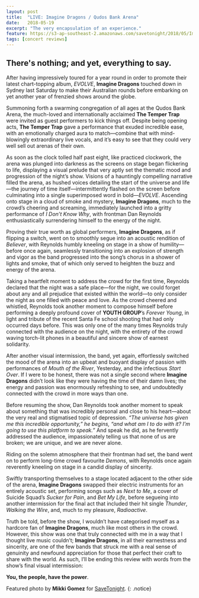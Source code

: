 ```yaml
---
layout: post
title:  "LIVE: Imagine Dragons / Qudos Bank Arena"
date:   2018-05-19
excerpt: "The very encapsulation of an experience."
feature: https://s3-ap-southeast-2.amazonaws.com/savetonight/2018/05/Imagine-Dragons-3749-1024x683.jpg
tags: [concert reviews]
---
```

## There's nothing; and yet, everything to say.

After having impressively toured for a year round in order to promote their latest chart-topping album, *EVOLVE*, **Imagine Dragons** touched down in Sydney last Saturday to make their Australian rounds before embarking on yet another year of frenzied shows around the globe.

Summoning forth a swarming congregation of all ages at the Qudos Bank Arena, the much-loved and internationally acclaimed **The Temper Trap** were invited as guest performers to kick things off. Despite being opening acts, **The Temper Trap** gave a performance that exuded incredible ease, with an emotionally charged aura to match—combine that with mind-blowingly extraordinary live vocals, and it’s easy to see that they could very well sell out arenas of their own.  

As soon as the clock tolled half past eight, like practiced clockwork, the arena was plunged into darkness as the screens on stage began flickering to life, displaying a visual prelude that very aptly set the thematic mood and progression of the night’s show. Visions of a hauntingly compelling narrative filled the arena, as hushed voices detailing the start of the universe and life—the journey of time itself—intermittently flashed on the screen before culminating into a single superimposed word in bold—*EVOLVE*.
Ascending onto stage in a cloud of smoke and mystery, **Imagine Dragons**, much to the crowd’s cheering and screaming, immediately launched into a gritty performance of *I Don’t Know Why*, with frontman Dan Reynolds enthusiastically surrendering himself to the energy of the night.

Proving their true worth as global performers, **Imagine Dragons**, as if flipping a switch, went  on to smoothly segue into an acoustic rendition of *Believer*, with Reynolds humbly kneeling on stage in a show of humility—before once again, seamlessly transitioning into an explosion of strength and vigor as the band progressed into the song’s chorus in a shower of lights and smoke, that of which only served to heighten the buzz and energy of the arena.

Taking a heartfelt moment to address the crowd for the first time, Reynolds declared that the night was a safe place—for the night, we could forget about any and all prejudice that existed within the world—to only consider the night as one filled with peace and love. As the crowd cheered and whistled, Reynolds took another moment to compose himself before performing a deeply profound cover of **YOUTH GROUP**’s *Forever Young*, in light and tribute of the recent Santa Fe school shooting that had only occurred days before. This was only one of the many times Reynolds truly connected with the audience on the night, with the entirety of the crowd waving torch-lit phones in a beautiful and sincere show of earnest solidarity.

After another visual intermission, the band, yet again, effortlessly switched the mood of the arena into an upbeat and buoyant display of passion with performances of *Mouth of the River*, Yesterday, and the infectious *Start Over*. If I were to be honest, there was not a single second where **Imagine Dragons** didn’t look like they were having the time of their damn lives; the energy and passion was enormously refreshing to see, and undoubtedly connected with the crowd in more ways than one.

Before resuming the show, Dan Reynolds took another moment to speak about something that was incredibly personal and close to his heart—about the very real and stigmatised topic of depression. *“The universe has given me this incredible opportunity,” he begins, “and what am I to do with it? I’m going to use this platform to speak.”* And speak he did, as he fervently addressed the audience, impassionately telling us that none of us are broken; we are unique, and we are never alone.

Riding on the solemn atmosphere that their frontman had set, the band went on to perform long-time crowd favourite *Demons*, with Reynolds once again reverently kneeling on stage in a candid display of sincerity.

Swiftly transporting themselves to a stage located adjacent to the other side of the arena, **Imagine Dragons** swapped their electric instruments for an entirely acoustic set, performing songs such as *Next to Me*, a cover of Suicide Squad’s *Sucker for Pain*, and *Bet My Life*, before segueing into another intermission for the final act that included their hit single *Thunder*, *Walking the Wire*, and, much to my pleasure, *Radioactive*.

Truth be told, before the show, I wouldn’t have categorised myself as a hardcore fan of **Imagine Dragons**, much like most others in the crowd. However, this show was one that truly connected with me in a way that I thought live music couldn’t; **Imagine Dragons**, in all their earnestness and sincerity, are one of the few bands that struck me with a real sense of genuinity and newfound appreciation for those that perfect their craft to share with the world. As such, I’ll be ending this review with words from the show’s final visual intermission:

**You, the people, have the power**.

Featured photo by **Mikki Gomez** for [SaveTonight](http://www.savetonight.com.au/portfolio/imagine-dragons-qudos-bank-arena/).
{: .notice}
